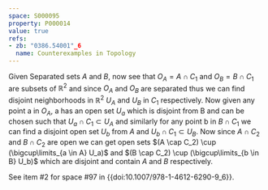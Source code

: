 ```yaml
---
space: S000095
property: P000014
value: true
refs:
- zb: "0386.54001"_6
  name: Counterexamples in Topology
---
```


Given Separated sets $A$ and $B$, now see that $O_A = A \cap C_1$ and $O_B = B \cap C_1$ are subsets of $\mathbb{R}^2$ and since $O_A$ and $O_B$ are separated thus we can find disjoint neighborhoods in $\mathbb{R}^2$ $U_A$ and $U_B$ in $C_1$ respectively. Now given any point a in $O_A$, a has an open set $U_a$ which is disjoint from B and can be chosen such that $U_a \cap C_1 \subset U_A$ and similarly for any point b in $B \cap C_1$ we can find a disjoint open set $U_b$ from $A$ and $U_b \cap C_1 \subset U_B$. Now since $A \cap C_2$ and $B \cap C_2$ are open we can get open sets $(A \cap C_2) \cup (\bigcup\limits_{a \in A} U_a)$ and $(B \cap C_2) \cup (\bigcup\limits_{b \in B} U_b)$ which are disjoint and contain $A$ and $B$ respectively.

See item #2 for space #97 in {{doi:10.1007/978-1-4612-6290-9_6}}.
